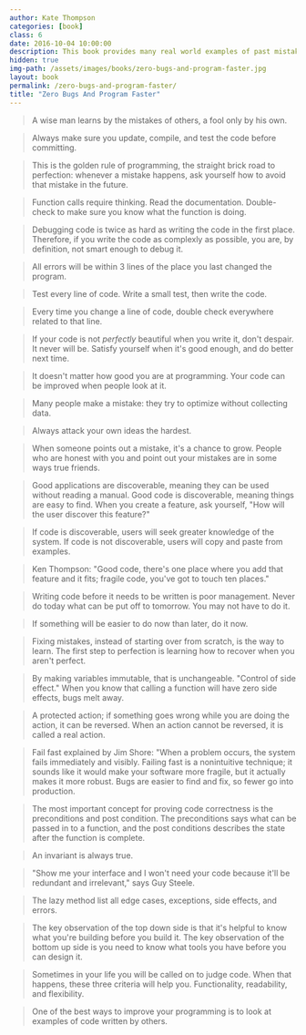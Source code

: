 ```yaml
---
author: Kate Thompson
categories: [book]
class: 6
date: 2016-10-04 10:00:00
description: This book provides many real world examples of past mistakes in programming that one can learn from. It is done by telling interesting and humorous stories with amazing illustrations. Learning from our own as well as other's mistakes will improve our software craftsmanship. To create a program with zero bugs, we must remember our past mistakes and mistakes made by others!
hidden: true
img-path: /assets/images/books/zero-bugs-and-program-faster.jpg
layout: book
permalink: /zero-bugs-and-program-faster/
title: "Zero Bugs And Program Faster"
---
```


> A wise man learns by the mistakes of others, a fool only by his own.

> Always make sure you update, compile, and test the code before committing.

> This is the golden rule of programming, the straight brick road to perfection: whenever a mistake happens, ask yourself how to avoid that mistake in the future.

> Function calls require thinking. Read the documentation. Double-check to make sure you know what the function is doing.

> Debugging code is twice as hard as writing the code in the first place. Therefore, if you write the code as complexly as possible, you are, by definition, not smart enough to debug it.

> All errors will be within 3 lines of the place you last changed the program.

> Test every line of code. Write a small test, then write the code.

> Every time you change a line of code, double check everywhere related to that line.

> If your code is not _perfectly_ beautiful when you write it, don't despair. It never will be. Satisfy yourself when it's good enough, and do better next time.

> It doesn't matter how good you are at programming. Your code can be improved when people look at it.

> Many people make a mistake: they try to optimize without collecting data.

> Always attack your own ideas the hardest.

> When someone points out a mistake, it's a chance to grow. People who are honest with you and point out your mistakes are in some ways true friends.

> Good applications are discoverable, meaning they can be used without reading a manual. Good code is discoverable, meaning things are easy to find. When you create a feature, ask yourself, "How will the user discover this feature?"

> If code is discoverable, users will seek greater knowledge of the system. If code is not discoverable, users will copy and paste from examples.

> Ken Thompson: "Good code, there's one place where you add that feature and it fits; fragile code, you've got to touch ten places."

> Writing code before it needs to be written is poor management. Never do today what can be put off to tomorrow. You may not have to do it.

> If something will be easier to do now than later, do it now.

> Fixing mistakes, instead of starting over from scratch, is the way to learn. The first step to perfection is learning how to recover when you aren't perfect.

> By making variables immutable, that is unchangeable. "Control of side effect." When you know that calling a function will have zero side effects, bugs melt away.

> A protected action; if something goes wrong while you are doing the action, it can be reversed. When an action cannot be reversed, it is called a real action.

> Fail fast explained by Jim Shore: "When a problem occurs, the system fails immediately and visibly. Failing fast is a nonintuitive technique; it sounds like it would make your software more fragile, but it actually makes it more robust. Bugs are easier to find and fix, so fewer go into production.

> The most important concept for proving code correctness is the preconditions and post condition. The preconditions says what can be passed in to a function, and the post conditions describes the state after the function is complete.

> An invariant is always true.

> "Show me your interface and I won't need your code because it'll be redundant and irrelevant," says Guy Steele.

> The lazy method list all edge cases, exceptions, side effects, and errors.

> The key observation of the top down side is that it's helpful to know what you're building before you build it. The key observation of the bottom up side is you need to know what tools you have before you can design it.

> Sometimes in your life you will be called on to judge code. When that happens, these three criteria will help you. Functionality, readability, and flexibility.

> One of the best ways to improve your programming is to look at examples of code written by others.